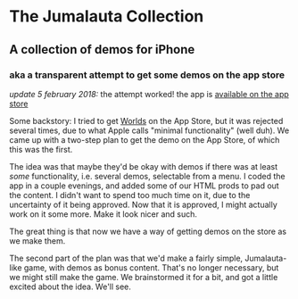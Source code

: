# The Jumalauta Collection

## A collection of demos for iPhone

### aka a transparent attempt to get some demos on the app store

*update 5 february 2018:* the attempt worked! the app is [available on the app store](https://itunes.apple.com/fi/app/the-jumalauta-collection/id1344164506?mt=8)

Some backstory: I tried to get [Worlds](https://github.com/superjohan/worlds) on the App Store, but it was rejected several times, due to what Apple calls "minimal functionality" (well duh). We came up with a two-step plan to get the demo on the App Store, of which this was the first.

The idea was that maybe they'd be okay with demos if there was at least *some* functionality, i.e. several demos, selectable from a menu. I coded the app in a couple evenings, and added some of our HTML prods to pad out the content. I didn't want to spend too much time on it, due to the uncertainty of it being approved. Now that it is approved, I might actually work on it some more. Make it look nicer and such.

The great thing is that now we have a way of getting demos on the store as we make them.

The second part of the plan was that we'd make a fairly simple, Jumalauta-like game, with demos as bonus content. That's no longer necessary, but we might still make the game. We brainstormed it for a bit, and got a little excited about the idea. We'll see.
